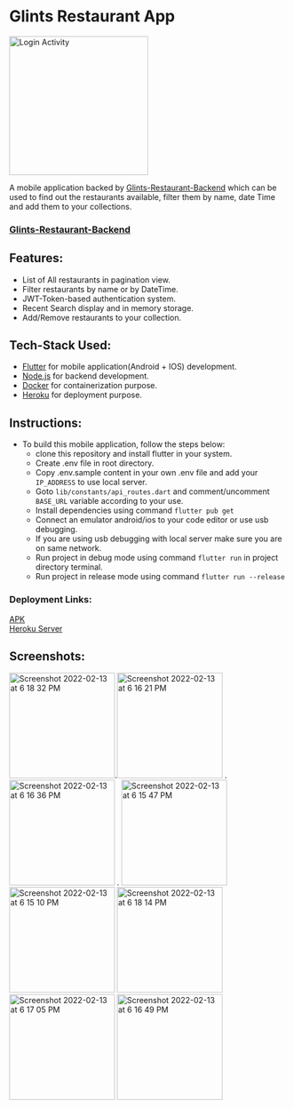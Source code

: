 # Glints Restaurant App
<img src="https://www.codester.com/static/uploads/items/000/005/5987/icon.png" alt="Login Activity" width="250"/>

A mobile application backed by [Glints-Restaurant-Backend](https://github.com/Rishabhltfb/rishabh-sharma-full-stack-engineer-3Feb2022-backend) which can be used to find out the restaurants available, filter them by name, date Time and add them to your collections.


### [Glints-Restaurant-Backend](https://github.com/Rishabhltfb/rishabh-sharma-full-stack-engineer-3Feb2022-backend)


## Features:
- List of All restaurants in pagination view.
- Filter restaurants by name or by DateTime.
- JWT-Token-based authentication system.
- Recent Search display and in memory storage.
- Add/Remove restaurants to your collection.


## Tech-Stack Used:
- [Flutter](https://flutter.dev/) for mobile application(Android + IOS) development.
- [Node.js](https://nodejs.org/en/) for backend development.
- [Docker](https://www.docker.com/) for containerization purpose.
- [Heroku](http://heroku.com/) for deployment purpose.


## Instructions:
- To build this mobile application, follow the steps below:
  - clone this repository and install flutter in your system.
  - Create .env file in root directory.
  - Copy .env.sample content in your own .env file and add your `IP_ADDRESS` to use local server.
  - Goto `lib/constants/api_routes.dart` and comment/uncomment `BASE_URL` variable according to your use.
  - Install dependencies using command `flutter pub get`
  - Connect an emulator android/ios to your code editor or use usb debugging.
  - If you are using usb debugging with local server make sure you are on same network.
  - Run project in debug mode using command `flutter run` in project directory terminal.
  - Run project in release mode using command `flutter run --release`

### Deployment Links:
[APK](https://drive.google.com/file/d/1oTMrcZLVYaXciOFsjebVnoxf0Z9b8GiY/view?usp=sharing)
<br>
[Heroku Server](https://backend-glints-assignment.herokuapp.com/api/v1/test)

## Screenshots:

<img width="190" alt="Screenshot 2022-02-13 at 6 18 32 PM" src="https://user-images.githubusercontent.com/40674238/153753827-a9032733-c701-4741-bae2-3ddb2b739fbf.png">.<img width="190" alt="Screenshot 2022-02-13 at 6 16 21 PM" src="https://user-images.githubusercontent.com/40674238/153753833-98821506-ec53-449e-ad0d-45727da70290.png"> . <img width="190" alt="Screenshot 2022-02-13 at 6 16 36 PM" src="https://user-images.githubusercontent.com/40674238/153753834-7a4e0505-0938-47c2-a5bb-e0dee6e37440.png"> . <img width="190" alt="Screenshot 2022-02-13 at 6 15 47 PM" src="https://user-images.githubusercontent.com/40674238/153753835-92fa9ee7-85bb-4644-89d5-55ba0fa328e6.png">
<img width="190" alt="Screenshot 2022-02-13 at 6 15 10 PM" src="https://user-images.githubusercontent.com/40674238/153753837-f824083c-6e76-49a8-bfa7-4130ef4e27fb.png">
<img width="190" alt="Screenshot 2022-02-13 at 6 18 14 PM" src="https://user-images.githubusercontent.com/40674238/153753839-18d5121a-d305-48d5-a6a6-9e77cfe26818.png">
<img width="190" alt="Screenshot 2022-02-13 at 6 17 05 PM" src="https://user-images.githubusercontent.com/40674238/153753841-5f7ecb41-5f84-4d17-9800-5058f889bb43.png">
<img width="190" alt="Screenshot 2022-02-13 at 6 16 49 PM" src="https://user-images.githubusercontent.com/40674238/153753842-31d4497a-c9f2-44e2-8ff8-99ca2774931e.png">
